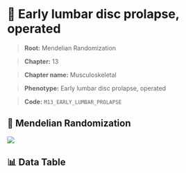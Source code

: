 # 🧪 Early lumbar disc prolapse, operated

> **Root:** Mendelian Randomization

> **Chapter:** 13  

> **Chapter name:** Musculoskeletal

> **Phenotype:** Early lumbar disc prolapse, operated  

> **Code:** `M13_EARLY_LUMBAR_PROLAPSE`

## 🧬 Mendelian Randomization  

<img src="/MR/Figures/Forward/M13_EARLY_LUMBAR_PROLAPSE.png"/>

## 📊 Data Table

<CsvTableMRF src="/MR_Data/Forward/M13_EARLY_LUMBAR_PROLAPSE.csv"/>
